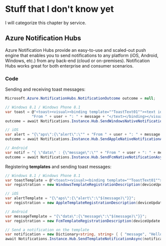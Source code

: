 # Stuff that I don't know yet

I will categorize this chapter by service.

## Azure Notification Hubs

Azure Notification Hubs provide an easy-to-use and scaled-out push engine that enables you to send notifications to any platform (iOS, Android, Windows, etc.) from any back-end (cloud or on-premises). Notification Hubs works great for both enterprise and consumer scenarios.

### Code

Sending and receiving toast messages:

```C#
Microsoft.Azure.NotificationHubs.NotificationOutcome outcome = null;

// Windows 8.1 / Windows Phone 8.1
var toast = @"<toast><visual><binding template=""ToastText01""><text id=""1"">" + 
            "From " + user + ": " + message + "</text></binding></visual></toast>";
outcome = await Notifications.Instance.Hub.SendWindowsNativeNotificationAsync(toast, userTag);

// iOS
var alert = "{\"aps\":{\"alert\":\"" + "From " + user + ": " + message + "\"}}";
outcome = await Notifications.Instance.Hub.SendAppleNativeNotificationAsync(alert, userTag);

// Android
var notif = "{ \"data\" : {\"message\":\"" + "From " + user + ": " + message + "\"}}";
outcome = await Notifications.Instance.Hub.SendFcmNativeNotificationAsync(notif, userTag);
```

Registering **templates** and sending toast messages:

```C#
// Windows 8.1 / Windows Phone 8.1
var toastTemplate = @"<toast><visual><binding template=""ToastText01""><text id=""1"">$(message)</text></binding></visual></toast>";
var registration = new WindowsTemplateRegistrationDescription(deviceUpdate.Handle, toastTemplate);

// iOS
var alertTemplate = "{\"aps\":{\"alert\":\"$(message)\"}}";
var registration = new AppleTemplateRegistrationDescription(deviceUpdate.Handle, alertTemplate);

// Android
var messageTemplate = "{\"data\":{\"message\":\"$(message)\"}}";
var registration = new FcmTemplateRegistrationDescription(deviceUpdate.Handle, messageTemplate);

// Send a notification on the template
var notification = new Dictionary<string, string> { { "message", "Hello, " + user } };
await Notifications.Instance.Hub.SendTemplateNotificationAsync(notification, userTag);
```
